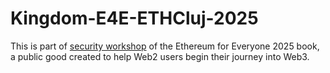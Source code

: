 # Kingdom-E4E-ETHCluj-2025
This is part of [security workshop](https://github.com/ethcluj/Ethereum-for-Everyone-ETHCluj-2025-Book/blob/main/en/08-security-audits.md) of the Ethereum for Everyone 2025 book, a public good created to help Web2 users begin their journey into Web3.
